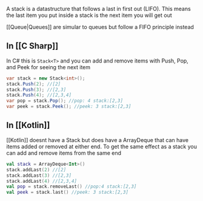 A stack is a datastructure that follows a last in first out (LIFO). This means the last item you put inside a stack is the next item you will get out

[[Queue|Queues]] are simular to queues but follow a FIFO principle instead

## In [[C Sharp]]
In C# this is `Stack<T>` and you can add and remove items with Push, Pop, and Peek for seeing the next item

```cs
var stack = new Stack<int>();
stack.Push(2); //[2]
stack.Push(3); //[2,3]
stack.Push(4); //[2,3,4]
var pop = stack.Pop(); //pop: 4 stack:[2,3]
var peek = stack.Peek(); //peek: 3 stack:[2,3]
```
## In [[Kotlin]]
[[Kotlin]] doesnt have a Stack but does have a ArrayDeque that can have items added or removed at either end. To get the same effect as a stack you can add and remove items from the same end

```kt
val stack = ArrayDeque<Int>()
stack.addLast(2) //[2]
stack.addLast(3) //[2,3]
stack.addLast(4) //[2,3,4]
val pop = stack.removeLast() //pop:4 stack:[2,3]
val peek = stack.last() //peek: 3 stack:[2,3]
```

